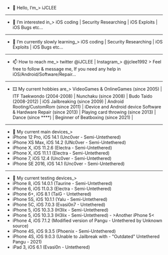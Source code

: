 - 👋 Hello, I’m_> iJCLEE
_____________________________________________________________________________________________________________________________
- 👀 I’m interested in_> iOS coding | Security Researching | iOS Exploits | iOS Bugs etc...
_____________________________________________________________________________________________________________________________
- 🌱 I’m currently slowly learning_> iOS coding | Security Researching | iOS Exploits | iOS Bugs etc...
_____________________________________________________________________________________________________________________________
- 📫 How to reach me_> twitter @iJCLEE | Instagram_> @jclee1992 >
                       Feel free to follow & message me, If you need any help in iOS/Android/Software/Repair...
_____________________________________________________________________________________________________________________________
- 🎞 My current hobbies are_> VideoGames & OnlineGames (since 2005) | ITF Taekwondo (2004-2008) | Nunchaku (since 2008) | Budo Taido (2008-2012) | iOS Jailbreaking (since 2009) | 
                              Android Rooting/CustomRom (since 2011) | iDevice and Android device Software & Hardware Repair (since 2013) |
                              Playing card throwing (since 2013) | Dance (since ****) | Beginner of Beatboxing (since 2021) | 
_____________________________________________________________________________________________________________________________
- 📱 My current main devices_> 
- iPhone 12 Pro, iOS 14.1 (Unc0ver - Semi-Untethered)
- iPhone XS Max, iOS 14.2 (UNc0ver - Semi-Untethered)
- iPhone X, iOS 11.2.6 (Electra - Semi-Untethered)
- iPhone X, iOS 11.1.1 (Electra - Semi-Untethered)
- iPhone 7, iOS 12.4 (Unc0ver - Semi-Untethered)
- iPhone SE 2016, iOS 14.1 (Unc0ver - Semi-Untethered)
_____________________________________________________________________________________________________________________________
- 📴 My current testing devices_>
- iPhone 8, iOS 14.0.1 (Taurine - Semi-Untethered)
- iPhone 6, iOS 11.0.3 (Electra - Semi-Untethered)
- iPhone 6+, iOS 8.1 (TaiG - Untethered)
- iPhone 5S, iOS 10.1.1 (Yalu - Semi-Untethered)
- iPhone 5C, iOS 7.0.3 (Evasi0n7 - Untethered)
- iPhone 5, iOS 10.3.3 (H3lix - Semi-Untethered)
- iPhone 5, iOS 10.3.3 (H3lix - Semi-Untethered) - >Another iPhone 5<
- iPhone 4, iOS 7.1.2 (Modified version of Pangu - Untethered by Unknown source)
- iPhone 4S, iOS 9.3.5 (Phoenix - Semi-Untethered) 
- iPhone 4S, iOS 9.0.3 (Unable to Jailbreak with - "Outdated" Untethered Pangu - 2021)
- iPad 3, iOS 6.1 (Evasi0n - Untethered)
